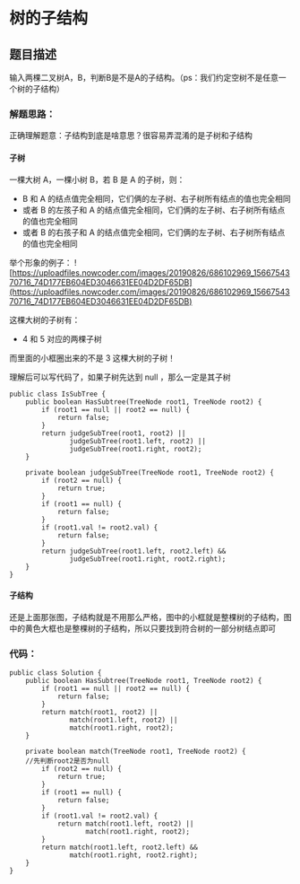 # 树的子结构

## 题目描述
输入两棵二叉树A，B，判断B是不是A的子结构。（ps：我们约定空树不是任意一个树的子结构）

### 解题思路：
正确理解题意：子结构到底是啥意思？很容易弄混淆的是子树和子结构

#### 子树
一棵大树 A，一棵小树 B，若 B 是 A 的子树，则：

+ B 和 A 的结点值完全相同，它们俩的左子树、右子树所有结点的值也完全相同
+ 或者 B 的左孩子和 A 的结点值完全相同，它们俩的左子树、右子树所有结点的值也完全相同
+ 或者 B 的右孩子和 A 的结点值完全相同，它们俩的左子树、右子树所有结点的值也完全相同

举个形象的例子：
![https://uploadfiles.nowcoder.com/images/20190826/686102969_1566754370716_74D177EB604ED3046631EE04D2DF65DB](https://uploadfiles.nowcoder.com/images/20190826/686102969_1566754370716_74D177EB604ED3046631EE04D2DF65DB)

这棵大树的子树有：

+ 4 和 5 对应的两棵子树

而里面的小框圈出来的不是 3 这棵大树的子树！

理解后可以写代码了，如果子树先达到 null ，那么一定是其子树

```
public class IsSubTree {
    public boolean HasSubtree(TreeNode root1, TreeNode root2) {
        if (root1 == null || root2 == null) {
            return false;
        }
        return judgeSubTree(root1, root2) ||
               judgeSubTree(root1.left, root2) ||
               judgeSubTree(root1.right, root2);
    }
 
    private boolean judgeSubTree(TreeNode root1, TreeNode root2) {
        if (root2 == null) {
            return true;
        }
        if (root1 == null) {
            return false;
        }
        if (root1.val != root2.val) {
            return false;
        }
        return judgeSubTree(root1.left, root2.left) &&
               judgeSubTree(root1.right, root2.right);
    }
}
```
#### 子结构
还是上面那张图，子结构就是不用那么严格，图中的小框就是整棵树的子结构，图中的黄色大框也是整棵树的子结构，所以只要找到符合树的一部分树结点即可

### 代码：

```
public class Solution {
    public boolean HasSubtree(TreeNode root1, TreeNode root2) {
        if (root1 == null || root2 == null) {
            return false;
        }
        return match(root1, root2) ||
               match(root1.left, root2) ||
               match(root1.right, root2);
    }
 
    private boolean match(TreeNode root1, TreeNode root2) {
    //先判断root2是否为null
        if (root2 == null) {
            return true;
        }
        if (root1 == null) {
            return false;
        }
        if (root1.val != root2.val) {
            return match(root1.left, root2) ||
                   match(root1.right, root2);
        }
        return match(root1.left, root2.left) &&
               match(root1.right, root2.right);
    }
}

```